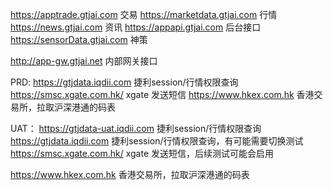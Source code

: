 https://apptrade.gtjai.com  交易
https://marketdata.gtjai.com  行情
https://news.gtjai.com 资讯
https://appapi.gtjai.com  后台接口
https://sensorData.gtjai.com 神策

http://app-gw.gtjai.net 内部网关接口



PRD:
https://gtjdata.iqdii.com   捷利session/行情权限查询
https://smsc.xgate.com.hk/  xgate 发送短信
https://www.hkex.com.hk  香港交易所，拉取沪深港通的码表


UAT：
https://gtjdata-uat.iqdii.com   捷利session/行情权限查询
https://gtjdata.iqdii.com   捷利session/行情权限查询，有可能需要切换测试
https://smsc.xgate.com.hk/  xgate 发送短信，后续测试可能会启用

https://www.hkex.com.hk  香港交易所，拉取沪深港通的码表



